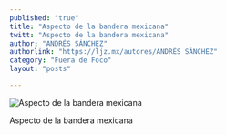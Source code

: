 ```yaml
---
published: "true"
title: "Aspecto de la bandera mexicana"
twitt: "Aspecto de la bandera mexicana"
author: "ANDRÉS SÁNCHEZ"
authorlink: "https://ljz.mx/autores/ANDRÉS SÁNCHEZ"
category: "Fuera de Foco"
layout: "posts"

---
```


![Aspecto de la bandera mexicana](http://i.imgur.com/EaGdNEzm.jpg)

Aspecto de la bandera mexicana
